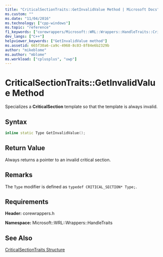```yaml
---
title: "CriticalSectionTraits::GetInvalidValue Method | Microsoft Docs"
ms.custom: ""
ms.date: "11/04/2016"
ms.technology: ["cpp-windows"]
ms.topic: "reference"
f1_keywords: ["corewrappers/Microsoft::WRL::Wrappers::HandleTraits::CriticalSectionTraits::GetInvalidValue"]
dev_langs: ["C++"]
helpviewer_keywords: ["GetInvalidValue method"]
ms.assetid: 665f30a6-ca9c-4968-8c03-8f84e6b2329b
author: "mikeblome"
ms.author: "mblome"
ms.workload: ["cplusplus", "uwp"]
---
```

# CriticalSectionTraits::GetInvalidValue Method
Specializes a **CriticalSection** template so that the template is always invalid.  
  
## Syntax  
  
```cpp  
inline static Type GetInvalidValue();  
```  
  
## Return Value  
 Always returns a pointer to an invalid critical section.  
  
## Remarks  
 The `Type` modifier is defined as `typedef CRITICAL_SECTION* Type;`.  
  
## Requirements  
 **Header:** corewrappers.h  
  
 **Namespace:** Microsoft::WRL::Wrappers::HandleTraits  
  
## See Also  
 [CriticalSectionTraits Structure](../windows/criticalsectiontraits-structure.md)